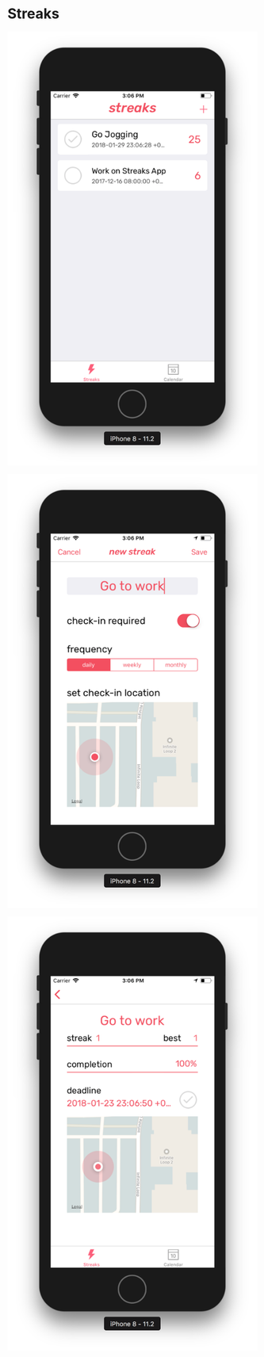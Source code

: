 # Streaks

![streaks_event](https://raw.githubusercontent.com/chrisaguilera/Streaks/master/Supporting%20Files/Assets.xcassets/streaks_home.imageset/streaks_home.png) <!-- .element height="30%" width="30%" -->

![streaks_event](https://raw.githubusercontent.com/chrisaguilera/Streaks/master/Supporting%20Files/Assets.xcassets/streaks_newEvent.imageset/streaks_newEvent.png) <!-- .element height="30%" width="30%" -->

![streaks_event](https://raw.githubusercontent.com/chrisaguilera/Streaks/master/Supporting%20Files/Assets.xcassets/streaks_event.imageset/streaks_event.png) <!-- .element height="30%" width="30%" -->
